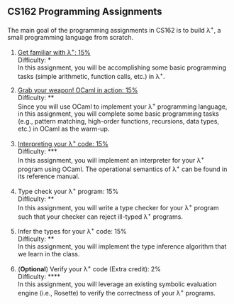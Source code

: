 ## CS162 Programming Assignments

The main goal of the programming assignments in CS162 is to build λ<sup>+</sup>, a small programming language from scratch.

1. [Get familiar with λ<sup>+</sup>: 15%](hw1.md) <br />
Difficulty: * <br />
In this assignment, you will be accomplishing some basic programming tasks (simple arithmetic, function calls, etc.) in λ<sup>+</sup>.

2. [Grab your weapon! OCaml in action: 15%](hw2/) <br />
Difficulty: ** <br />
Since you will use OCaml to implement your λ<sup>+</sup> programming language, in this assignment, you will complete some basic programming tasks (e.g., pattern matching, high-order functions, recursions, data types, etc.) in OCaml as the warm-up.

3. [Interpreting your λ<sup>+</sup> code: 15%](hw3/) <br/>
Difficulty: *** <br/>
In this assignment, you will implement an interpreter for your λ<sup>+</sup> program using OCaml. The operational semantics of λ<sup>+</sup> can be found in its reference manual.

4. Type check your λ<sup>+</sup> program: 15% <br/>
Difficulty: ** <br/>
In this assignment, you will write a type checker for your λ<sup>+</sup> program such that your checker can reject ill-typed λ<sup>+</sup> programs. 

5. Infer the types for your λ<sup>+</sup> code: 15% <br/>
Difficulty: ** <br/>
In this assignment, you will implement the type inference algorithm that we learn in the class.

6. (**Optional**) Verify your λ<sup>+</sup> code (Extra credit): 2% <br/>
Difficulty: **** <br/>
In this assignment, you will leverage an existing symbolic evaluation engine (i.e., Rosette) to verify the correctness of your λ<sup>+</sup> programs.
